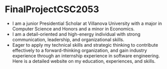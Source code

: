 # FinalProjectCSC2053
* I am a junior Presidential Scholar at Villanova University with a major in Computer Science and Honors and a minor in Economics.
* I am a detail-oriented and high-energy individual with strong communication, leadership, and organizational skills.
* Eager to apply my technical skills and strategic thinking to contribute effectively to a forward-thinking organization, and gain industry experience through an internship experience in software engineering. Here is a detailed website on my education, experiences, and skills.
